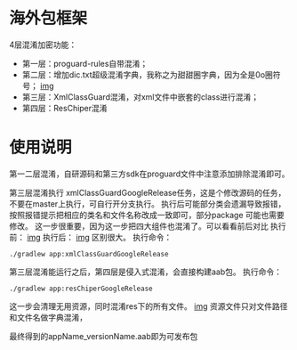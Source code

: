 # 海外包框架

4层混淆加密功能：
* 第一层：proguard-rules自带混淆；
* 第二层：增加dic.txt超级混淆字典，我称之为甜甜圈字典，因为全是0o圈符号；
[img](./screenshot/tiantianquan.png)
* 第三层：XmlClassGuard混淆，对xml文件中嵌套的class进行混淆；
* 第四层：ResChiper混淆

# 使用说明

第一二层混淆，自研源码和第三方sdk在proguard文件中注意添加排除混淆即可。

第三层混淆执行 xmlClassGuardGoogleRelease任务，这是个修改源码的任务，不要在master上执行，可自行开分支执行。
执行后可能部分类会遗漏导致报错，按照报错提示把相应的类名和文件名称改成一致即可，部分package 可能也需要修改。
这一步很重要，因为这一步把四大组件也混淆了。可以看看前后对比
执行前：
[img](./screenshot/before_xmlguard.png)
执行后：
[img](./screenshot/after_xmlguard.png)
区别很大。
执行命令：
```shell
./gradlew app:xmlClassGuardGoogleRelease
```

第三层混淆能运行之后，第四层是侵入式混淆，会直接构建aab包。
执行命令：
```shell
./gradlew app:resChiperGoogleRelease
```
这一步会清理无用资源，同时混淆res下的所有文件。
[img](./screenshot/reschiper.png)
资源文件只对文件路径和文件名做字典混淆，


最终得到的appName_versionName.aab即为可发布包
